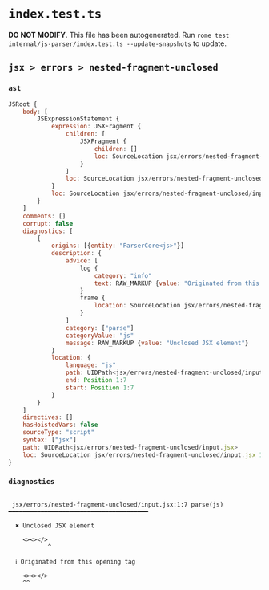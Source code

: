 # `index.test.ts`

**DO NOT MODIFY**. This file has been autogenerated. Run `rome test internal/js-parser/index.test.ts --update-snapshots` to update.

## `jsx > errors > nested-fragment-unclosed`

### `ast`

```javascript
JSRoot {
	body: [
		JSExpressionStatement {
			expression: JSXFragment {
				children: [
					JSXFragment {
						children: []
						loc: SourceLocation jsx/errors/nested-fragment-unclosed/input.jsx 1:2-1:7
					}
				]
				loc: SourceLocation jsx/errors/nested-fragment-unclosed/input.jsx 1:0-1:7
			}
			loc: SourceLocation jsx/errors/nested-fragment-unclosed/input.jsx 1:0-1:7
		}
	]
	comments: []
	corrupt: false
	diagnostics: [
		{
			origins: [{entity: "ParserCore<js>"}]
			description: {
				advice: [
					log {
						category: "info"
						text: RAW_MARKUP {value: "Originated from this opening tag"}
					}
					frame {
						location: SourceLocation jsx/errors/nested-fragment-unclosed/input.jsx 1:0-1:2
					}
				]
				category: ["parse"]
				categoryValue: "js"
				message: RAW_MARKUP {value: "Unclosed JSX element"}
			}
			location: {
				language: "js"
				path: UIDPath<jsx/errors/nested-fragment-unclosed/input.jsx>
				end: Position 1:7
				start: Position 1:7
			}
		}
	]
	directives: []
	hasHoistedVars: false
	sourceType: "script"
	syntax: ["jsx"]
	path: UIDPath<jsx/errors/nested-fragment-unclosed/input.jsx>
	loc: SourceLocation jsx/errors/nested-fragment-unclosed/input.jsx 1:0-2:0
}
```

### `diagnostics`

```

 jsx/errors/nested-fragment-unclosed/input.jsx:1:7 parse(js) ━━━━━━━━━━━━━━━━━━━━━━━━━━━━━━━━━━━━━━━

  ✖ Unclosed JSX element

    <><></>
           ^

  ℹ Originated from this opening tag

    <><></>
    ^^


```
